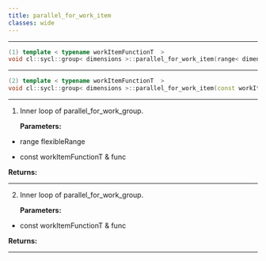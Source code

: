 ```yaml
---
title: parallel_for_work_item
classes: wide
---
```



---

```cpp
(1) template < typename workItemFunctionT  >
void cl::sycl::group< dimensions >::parallel_for_work_item(range< dimensions > flexibleRange, const workItemFunctionT &func) const
```

---

```cpp
(2) template < typename workItemFunctionT  >
void cl::sycl::group< dimensions >::parallel_for_work_item(const workItemFunctionT &func) const
```

---

1. Inner loop of parallel_for_work_group. 

   **Parameters:**

  * range flexibleRange

   

  * const workItemFunctionT & func

   

   **Returns:** 

---

2. Inner loop of parallel_for_work_group. 

   **Parameters:**

  * const workItemFunctionT & func

   

   **Returns:** 

---


